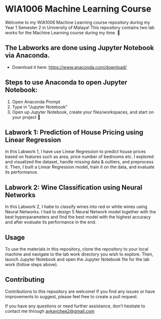 # WIA1006 Machine Learning Course

Welcome to my WIA1006 Machine Learning course repository during my Year 1 Semester 2 in University of Malaya! This repository contains two lab works for the Machine Learning course during my time. 🙌 

## The Labworks are done using Jupyter Notebook via Anaconda.
- Download it here: https://www.anaconda.com/download/

## Steps to use Anaconda to open Jupyter Notebook:
1. Open Anaconda Prompt
2. Type in "Jupyter Notebook"
3. Open up Jupyter Notebook, create your files/workspaces, and start on your project 💪

## Labwork 1: Prediction of House Pricing using Linear Regression
In this Labwork 1, I have use Linear Regression to predict house prices based on features such as area, price number of bedrooms etc. I explored and visualized the dataset, handle missing data & outliers, and preprocess it. Then, I built a Linear Regression model, train it on the data, and evaluate its performance. 

## Labwork 2: Wine Classification using Neural Networks
In this Labwork 2, I habe to classify wines into red or white wines using Neural Networks. I had to design 5 Neural Network model together with the best hyperparameters and find the best model with the highest accuracy and after evaluate its performance in the end.

## Usage
To use the materials in this repository, clone the repository to your local machine and navigate to the lab work directory you wish to explore. Then, launch Jupyter Notebook and open the Jupyter Notebook file for the lab work (follow steps above).

## Contributing
Contributions to this repository are welcome! If you find any issues or have improvements to suggest, please feel free to create a pull request.

If you have any questions or need further assistance, don't hesitate to contact me through aykaychee2@gmail.com

